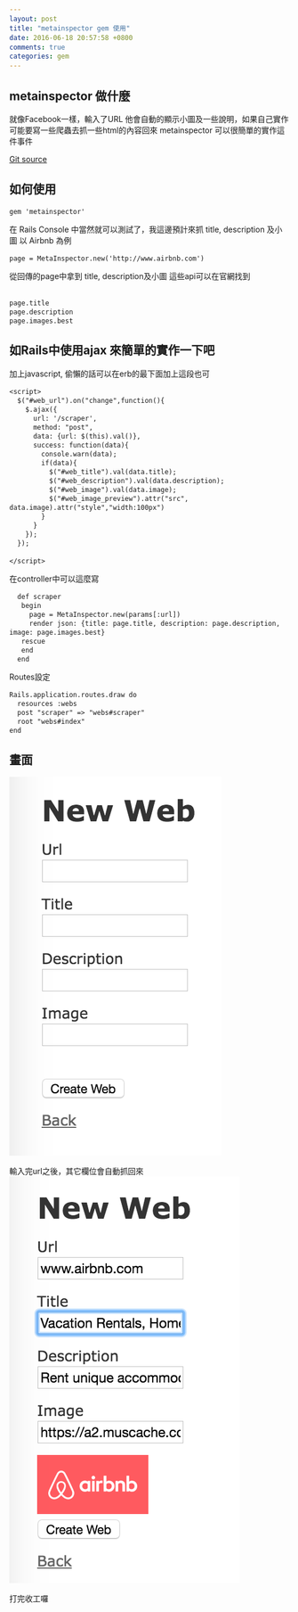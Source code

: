 ```yaml
---
layout: post
title: "metainspector gem 使用"
date: 2016-06-18 20:57:58 +0800
comments: true
categories: gem
---
```


## metainspector 做什麼
就像Facebook一樣，輸入了URL 他會自動的顯示小圖及一些說明，如果自己實作可能要寫一些爬蟲去抓一些html的內容回來
metainspector 可以很簡單的實作這件事件

[Git source](https://github.com/jaimeiniesta/metainspector)

## 如何使用

```
gem 'metainspector'
```

在 Rails Console 中當然就可以測試了，我這邊預計來抓 title, description 及小圖
以 Airbnb 為例

```
page = MetaInspector.new('http://www.airbnb.com')
```
從回傳的page中拿到 title, description及小圖
這些api可以在官網找到
```

page.title
page.description
page.images.best
```

## 如Rails中使用ajax 來簡單的實作一下吧


加上javascript, 偷懶的話可以在erb的最下面加上這段也可

```
<script>
  $("#web_url").on("change",function(){
    $.ajax({
      url: '/scraper',
      method: "post",
      data: {url: $(this).val()},
      success: function(data){
        console.warn(data);
        if(data){
          $("#web_title").val(data.title);
          $("#web_description").val(data.description);
          $("#web_image").val(data.image);
          $("#web_image_preview").attr("src", data.image).attr("style","width:100px")
        }
      }
    });
  });

</script>
```

在controller中可以這麼寫

```
  def scraper
   begin
     page = MetaInspector.new(params[:url])
     render json: {title: page.title, description: page.description, image: page.images.best}
   rescue
   end
  end
```

Routes設定
```
Rails.application.routes.draw do
  resources :webs
  post "scraper" => "webs#scraper"
  root "webs#index"
end
```
## 畫面

![Alt text](/images/scraper/before_view.png)

輸入完url之後，其它欄位會自動抓回來
![Alt text](/images/scraper/after_view.png)

打完收工囉
